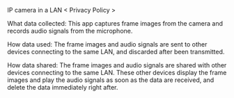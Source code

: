 IP camera in a LAN < Privacy Policy >

What data collected: This app captures frame images from the camera and records audio signals from the microphone.

How data used: The frame images and audio signals are sent to other devices connecting to the same LAN, and discarded after been transmitted.

How data shared: The frame images and audio signals are shared with other devices connecting to the same LAN. These other devices display the frame images and play the audio signals as soon as the data are received, and delete the data immediately right after.
